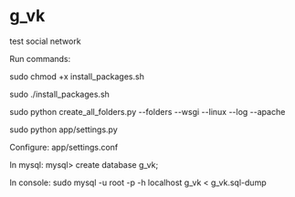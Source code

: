 g_vk
====

test social network

Run commands:

sudo chmod +x install_packages.sh 

sudo ./install_packages.sh 

sudo python create_all_folders.py --folders --wsgi --linux --log --apache 

sudo python app/settings.py 

Configure: app/settings.conf 

In mysql:
mysql> create database g_vk;

In console:
sudo mysql -u root -p<passwd> -h localhost g_vk < g_vk.sql-dump
